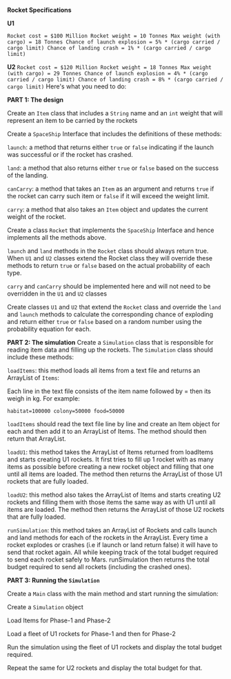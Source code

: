 **Rocket Specifications**

**U1**

`Rocket cost = $100 Million
Rocket weight = 10 Tonnes
Max weight (with cargo) = 18 Tonnes
Chance of launch explosion = 5% * (cargo carried / cargo limit)
Chance of landing crash = 1% * (cargo carried / cargo limit)`

**U2**
`Rocket cost = $120 Million
Rocket weight = 18 Tonnes
Max weight (with cargo) = 29 Tonnes
Chance of launch explosion = 4% * (cargo carried / cargo limit)
Chance of landing crash = 8% * (cargo carried / cargo limit)`
Here's what you need to do:

**PART 1: The design**

Create an `Item` class that includes a `String` name and an `int` weight that will represent an item to be carried by the rockets   

Create a `SpaceShip` Interface that includes the definitions of these methods:    

`launch`: a method that returns either `true` or `false` indicating if the launch was successful or if the rocket has crashed.    

`land`: a method that also returns either `true` or `false` based on the success of the landing.    

`canCarry`: a method that takes an `Item` as an argument and returns `true` if the rocket can carry such item or `false` if it will     exceed the weight limit.    

`carry`: a method that also takes an `Item` object and updates the current weight of the rocket.    

Create a class `Rocket` that implements the `SpaceShip` Interface and hence implements all the methods above.   

`launch` and `land` methods in the `Rocket` class should always return true. When `U1` and `U2` classes extend the Rocket class they will override these methods to return `true` or `false` based on the actual probability of each type.    

`carry` and `canCarry` should be implemented here and will not need to be overridden in the `U1` and `U2` classes   

Create classes `U1` and `U2` that extend the `Rocket` class and override the `land` and `launch` methods to calculate the corresponding chance of exploding and return either `true` or `false` based on a random number using the probability equation for each.   

**PART 2: The simulation**
Create a `Simulation` class that is responsible for reading item data and filling up the rockets. The `Simulation` class should include these methods:    

`loadItems`: this method loads all items from a text file and returns an ArrayList of `Items`:    

Each line in the text file consists of the item name followed by = then its weigh in kg. For example:   

`habitat=100000
colony=50000
food=50000`
    
`loadItems` should read the text file line by line and create an Item object for each and then add it to an ArrayList of Items. The method should then return that ArrayList.     

`loadU1`: this method takes the ArrayList of Items returned from loadItems and starts creating U1 rockets. It first tries to fill up 1 rocket with as many items as possible before creating a new rocket object and filling that one until all items are loaded. The method then returns the ArrayList of those U1 rockets that are fully loaded.    

`loadU2`: this method also takes the ArrayList of Items and starts creating U2 rockets and filling them with those items the same way as with U1 until all items are loaded. The method then returns the ArrayList of those U2 rockets that are fully loaded.   

`runSimulation`: this method takes an ArrayList of Rockets and calls launch and land methods for each of the rockets in the ArrayList. Every time a rocket explodes or crashes (i.e if launch or land return false) it will have to send that rocket again. All while keeping track of the total budget required to send each rocket safely to Mars. runSimulation then returns the total budget required to send all rockets (including the crashed ones).     

**PART 3: Running the `Simulation`**    

Create a `Main` class with the main method and start running the simulation:    

Create a `Simulation` object      

Load Items for Phase-1 and Phase-2    

Load a fleet of U1 rockets for Phase-1 and then for Phase-2   

Run the simulation using the fleet of U1 rockets and display the total budget required.   

Repeat the same for U2 rockets and display the total budget for that.   
